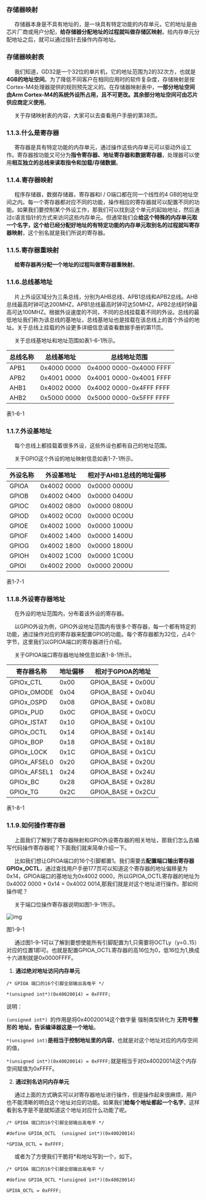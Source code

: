 ### 存储器映射

   存储器本身是不具有地址的，是一块具有特定功能的内存单元，它的地址是由芯片厂商或用户分配，**给存储器分配地址的过程就叫做存储区映射**。给内存单元分配地址之后，就可以通过指针去操作内存地址。

### 存储器映射表

   我们知道，GD32是一个32位的单片机，它的地址范围为2的32次方，也就是**4GB的地址空间**。为了降低不同客户在相同应用时的软件复杂度，存储映射是按Cortex-M4处理器提供的规则预先定义的。在存储器映射表中，**一部分地址空间由Arm Cortex-M4的系统外设所占用，且不可更改。其余部分地址空间可由芯片供应商定义使用**。

   关于存储映射表的内容，大家可以去查看用户手册的第38页。

### 1.1.3.什么是寄存器

   寄存器是具有特定功能的内存单元，通过操作这些内存单元可以驱动外设工作。寄存器按功能又可分为**指令寄存器、地址寄存器和数据寄存器**，处理器可以使用**相互独立的总线来读取指令和加载/存储数据**。

### 1.1.4.寄存器映射

   程序存储器，数据存储器，寄存器和I / O端口都在同一个线性的4 GB的地址空间之内。每一个寄存器都对应不同的功能，操作相应的寄存器就可以配置不同的功能。如果我们要控制某个外设工作，那我们可以找到这个单元的起始地址，然后通过c语言指针的方式来访问这些内存单元。但通常我们会**给这个特殊的内存单元取一个名字，这个给已经分配好地址的有特定功能的内存单元取别名的过程就叫寄存器映射**，这个别名就是我们所说的寄存器。

### 1.1.5.寄存器重映射

   **给寄存器再分配一个地址的过程叫做寄存器重映射**。

### 1.1.6.总线基地址

   片上外设区域分为三条总线，分别为AHB总线、APB1总线和APB2总线。AHB总线最高时钟可达200MHZ，APB1总线最高时钟可达50MHZ，APB2总线时钟最高可达100MHZ。根据外设速度的不同，不同的总线挂载着不同的外设。总线的最低地址我们称为该总线的基地址，总线基地址也是挂载在该总线上的首个外设的地址。关于总线上挂载的外设更多详细信息请查看数据手册的第11页。

   关于总线基地址和地址范围如表1-6-1所示。

| 总线名称 | 总线基地址  | 总线地址范围            |
| -------- | ----------- | ----------------------- |
| APB1     | 0x4000 0000 | 0x4000 0000-0x4000 FFFF |
| APB2     | 0x4001 0000 | 0x4001 0000-0x4001 FFFF |
| AHB1     | 0x4002 0000 | 0x4002 0000-0x4FFF FFFF |
| AHB2     | 0x5000 0000 | 0x5000 0000-0x5FFF FFFF |

表1-6-1

### 1.1.7.外设基地址

   每个总线上都挂载着很多外设，这些外设也都有自己的地址范围。

   关于GPIO这个外设的地址映射信息如表1-7-1所示。

| 外设名称 | 外设基地址  | 相对于AHB1总线的地址偏移 |
| -------- | ----------- | ------------------------ |
| GPIOA    | 0x4002 0000 | 0x0000 0000U             |
| GPIOB    | 0x4002 0400 | 0x0000 0400U             |
| GPIOC    | 0x4002 0800 | 0x0000 0800U             |
| GPIOD    | 0x4002 0C00 | 0x0000 0C00U             |
| GPIOE    | 0x4002 1000 | 0x0000 1000U             |
| GPIOF    | 0x4002 1400 | 0x0000 1400U             |
| GPIOG    | 0x4002 1800 | 0x0000 1800U             |
| GPIOH    | 0x4002 1C00 | 0x0000 1C00U             |
| GPIOI    | 0x4002 2000 | 0x0000 2000U             |

表1-7-1

### 1.1.8.外设寄存器地址

   在外设的地址范围内，分布着该外设的寄存器。

   以GPIO外设为例，GPIO外设地址范围内有很多个寄存器，每一个都有特定的功能，通过操作对应的寄存器来配置GPIO的功能。每个寄存器都为32位，占4个字节，这里我们以GPIOA端口的寄存器进行介绍。

   关于GPIOA端口寄存器地址映信息如表1-8-1所示。

| 寄存器名称   | 地址偏移 | 相对于GPIOA的地址  |
| ------------ | -------- | ------------------ |
| GPIOx_CTL    | 0x00     | GPIOA_BASE + 0x00U |
| GPIOx_OMODE  | 0x04     | GPIOA_BASE + 0x04U |
| GPIOx_OSPD   | 0x08     | GPIOA_BASE + 0x08U |
| GPIOx_PUD    | 0x0C     | GPIOA_BASE + 0x0CU |
| GPIOx_ISTAT  | 0x10     | GPIOA_BASE + 0x10U |
| GPIOx_OCTL   | 0x14     | GPIOA_BASE + 0x14U |
| GPIOx_BOP    | 0x18     | GPIOA_BASE + 0x18U |
| GPIOx_LOCK   | 0x1C     | GPIOA_BASE + 0x1CU |
| GPIOx_AFSEL0 | 0x20     | GPIOA_BASE + 0x20U |
| GPIOx_AFSEL1 | 0x24     | GPIOA_BASE + 0x24U |
| GPIOx_BC     | 0x28     | GPIOA_BASE + 0x28U |
| GPIOx_TG     | 0x2C     | GPIOA_BASE + 0x2CU |

表1-8-1

### 1.1.9.如何操作寄存器

   上面我们了解到了寄存器映射和GPIO外设寄存器的相关地址，那我们怎么去编写代码操作寄存器呢？下面我们就来简单介绍一下。

   比如我们想让GPIOA端口的16个引脚都置1。我们需要去**配置端口输出寄存器GPIOx_OCTL**，通过查找用户手册177页可以知道这个寄存器的地址偏移量为0x14，GPIOA端口的基地址为0x4002 0000，所以GPIOA_OCTL寄存器的地址为0x4002 0000 + 0x14 = 0x4002 0014,那我们就是对这个地址进行操作。那如何操作呢？

   关于端口位操作寄存器说明如图1-9-1所示。

![img](https://lceda001.feishu.cn/space/api/box/stream/download/asynccode/?code=NzdhODJiYmI1MWYyZWU4MjNhNmVhZDk4MmQ0NzU2MWJfZ3YyYUJYd3llM1dqZnNQRDFpSkJkWDZ5RlZEMjFEMGtfVG9rZW46VDU4WmJGWkp3b29STGN4bkF6MGNxN1VibkNmXzE3NDM0Mzg2NjY6MTc0MzQ0MjI2Nl9WNA)

图1-9-1

   通过图1-9-1可以了解到要想使能所有引脚配置为1,只需要将OCTLy（y=0..15）对应的位置1即可。也就是配置GPIOA_OCTL寄存器的高16位为0，低16位为1,换成十六进制就是0x0000FFFF。

1. **通过绝对地址访问内存单元**

```Plaintext
/* GPIOA 端口的16个引脚全部输出高电平 */

*(unsigned int*)(0x40020014) = 0xFFFF;
```

说明：

`(unsigned int*) `的作用是将0x40020014这个数字量 强制类型转化为 **无符号整形的 地址，告诉编译器这是一个地址**。

`*(unsigned int)`**是相当于控制地址里的内容**，也就是对这个地址对应的内存空间的值，

`*(unsigned int*)(0x40020014) = 0xFFFF;`就是相当于对0x40020014这个内存空间赋值为0xFFFF。

2. **通过别名访问内存单元**

   通过上面的方式确实可以对寄存器地址进行操作，但是操作起来很麻烦，用户也不能清晰的明白这个地址对应的功能。如果我们**给每个地址都起一个名字**，这样看到名字是不是就知道这个地址对应什么功能了呢。

```Plaintext
/* GPIOA 端口的16个引脚全部输出高电平 */

#define GPIOA_OCTL  (unsigned int*)(0x40020014)

*GPIOA_OCTL = 0xFFFF;
```

   或者为了方便我们干脆将*和地址写到一个，如下。

```Plaintext
/* GPIOA 端口的16个引脚全部输出高电平 */

#define GPIOA_OCTL *(unsigned int*)(0x40020014)

GPIOA_OCTL = 0xFFFF;
```